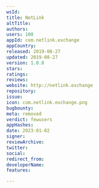 ```yaml
---
wsId: 
title: NetLink
altTitle: 
authors: 
users: 100
appId: com.netlink.exchange
appCountry: 
released: 2019-08-27
updated: 2019-08-27
version: 1.0.0
stars: 
ratings: 
reviews: 
website: http://netlink.exchange
repository: 
issue: 
icon: com.netlink.exchange.png
bugbounty: 
meta: removed
verdict: fewusers
appHashes: 
date: 2023-01-02
signer: 
reviewArchive: 
twitter: 
social: 
redirect_from: 
developerName: 
features: 

---
```


